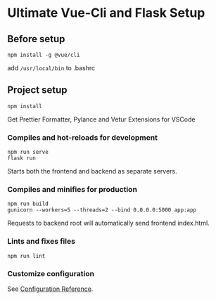 # Ultimate Vue-Cli and Flask Setup

## Before setup

```
npm install -g @vue/cli
```

add `/usr/local/bin` to .bashrc

## Project setup

```
npm install
```

Get Prettier Formatter, Pylance and Vetur Extensions for VSCode

### Compiles and hot-reloads for development

```
npm run serve
flask run
```

Starts both the frontend and backend as separate servers.

### Compiles and minifies for production

```
npm run build
gunicorn --workers=5 --threads=2 --bind 0.0.0.0:5000 app:app
```

Requests to backend root will automatically send frontend index.html.

### Lints and fixes files

```
npm run lint
```

### Customize configuration

See [Configuration Reference](https://cli.vuejs.org/config/).
